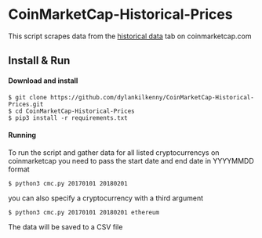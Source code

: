 # CoinMarketCap-Historical-Prices
This script scrapes data from the [historical data](https://coinmarketcap.com/currencies/ethereum/historical-data/) tab on coinmarketcap.com

## Install & Run

#### Download and install   
```
$ git clone https://github.com/dylankilkenny/CoinMarketCap-Historical-Prices.git
$ cd CoinMarketCap-Historical-Prices
$ pip3 install -r requirements.txt
```

#### Running
To run the script and gather data for all listed cryptocurrencys on coinmarketcap you need to pass the start date and end date in YYYYMMDD format

```    
$ python3 cmc.py 20170101 20180201
``` 
you can also specify a cryptocurrency with a third argument

```    
$ python3 cmc.py 20170101 20180201 ethereum
``` 
The data will be saved to a CSV file


